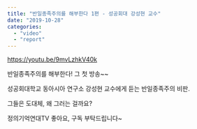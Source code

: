 ```yaml
---
title: "반일종족주의를 해부한다 1편 - 성공회대 강성현 교수"
date: "2019-10-28"
categories: 
  - "video"
  - "report"
---
```


https://youtu.be/9mvLzhkV40k

반일종족주의를 해부한다! 그 첫 방송~~

성공회대학교 동아시아 연구소 강성현 교수에게 듣는 반일종족주의 비판.

그들은 도대체, 왜 그러는 걸까요?

정의기억연대TV 좋아요, 구독 부탁드립니다~
